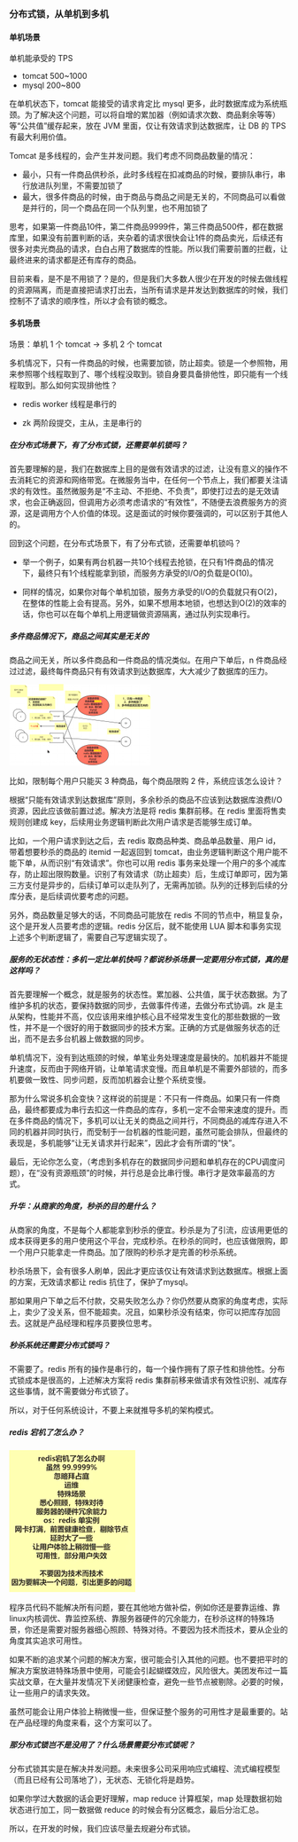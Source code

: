 ### 分布式锁，从单机到多机

#### 单机场景

单机能承受的 TPS

- tomcat 500~1000
- mysql 200~800

在单机状态下，tomcat 能接受的请求肯定比 mysql 更多，此时数据库成为系统瓶颈。为了解决这个问题，可以将自增的累加器（例如请求次数、商品剩余等等）等“公共值”缓存起来，放在 JVM 里面，仅让有效请求到达数据库，让 DB 的 TPS 有最大利用价值。

Tomcat 是多线程的，会产生并发问题。我们考虑不同商品数量的情况：

- 最小，只有一件商品供秒杀，此时多线程在扣减商品的时候，要排队串行，串行放进队列里，不需要加锁了
- 最大，很多件商品的时候，由于商品与商品之间是无关的，不同商品可以看做是并行的，同一个商品在同一个队列里，也不用加锁了

思考，如果第一件商品10件，第二件商品9999件，第三件商品500件，都在数据库里，如果没有前置判断的话，夹杂着的请求很快会让1件的商品卖光，后续还有很多对卖光商品的请求，白白占用了数据库的性能。所以我们需要前置的拦截，让最终进来的请求都是还有库存的商品。

目前来看，是不是不用锁了？是的，但是我们大多数人很少在开发的时候去做线程的资源隔离，而是直接把请求打出去，当所有请求是并发达到数据库的时候，我们控制不了请求的顺序性，所以才会有锁的概念。

#### 多机场景

场景：单机 1 个 tomcat -> 多机 2 个 tomcat

多机情况下，只有一件商品的时候，也需要加锁，防止超卖。锁是一个参照物，用来参照哪个线程取到了、哪个线程没取到。锁自身要具备排他性，即只能有一个线程取到。那么如何实现排他性？

- redis worker 线程是串行的

- zk 两阶段提交，主从，主是串行的

##### 在分布式场景下，有了分布式锁，还需要单机锁吗？

首先要理解的是，我们在数据库上目的是做有效请求的过滤，让没有意义的操作不去消耗它的资源和网络带宽。在微服务当中，在任何一个节点上，我们都要关注请求的有效性。虽然微服务是“不主动、不拒绝、不负责”，即使打过去的是无效请求，也会正确返回，但调用方必须考虑请求的“有效性”，不随便去浪费服务方的资源，这是调用方个人价值的体现。这是面试的时候你要强调的，可以区别于其他人的。

回到这个问题，在分布式场景下，有了分布式锁，还需要单机锁吗？

- 举一个例子，如果有两台机器一共10个线程去抢锁，在只有1件商品的情况下，最终只有1个线程能拿到锁，而服务方承受的I/O的负载是O(10)。

- 同样的情况，如果你对每个单机加锁，服务方承受的I/O的负载就只有O(2)，在整体的性能上会有提高。另外，如果不想用本地锁，也想达到O(2)的效率的话，你也可以在每个单机上用逻辑做资源隔离，通过队列实现串行。

##### 多件商品情况下，商品之间其实是无关的

商品之间无关，所以多件商品和一件商品的情况类似。在用户下单后，n 件商品经过过滤，最终每件商品只有有效请求到达数据库，大大减少了数据库的压力。

<img src="../../images/image-20210102204447018.png" alt="image-20210102204447018" style="zoom:25%;" />

比如，限制每个用户只能买 3 种商品，每个商品限购 2 件，系统应该怎么设计？

根据“只能有效请求到达数据库”原则，多余秒杀的商品不应该到达数据库浪费I/O资源，因此应该做前置过滤。解决方法是将 redis 集群前移。在 redis 里面将售卖规则创建成 key，后续用业务逻辑判断此次用户请求是否能够生成订单。

比如，一个用户请求到达之后，去 redis 取商品种类、商品单品数量、用户 id，带着想要秒杀的商品的 itemid 一起返回到 tomcat，由业务逻辑判断这个用户能不能下单，从而识别“有效请求”。你也可以用 redis 事务来处理一个用户的多个减库存，防止超出限购数量。识别了有效请求（防止超卖）后，生成订单即可，因为第三方支付是异步的，后续订单可以走队列了，无需再加锁。队列的迁移到后续的分库分表，是后续调优要考虑的问题。

另外，商品数量足够大的话，不同商品可能放在 redis 不同的节点中，稍显复杂，这个是开发人员要考虑的逻辑。redis 分区后，就不能使用 LUA 脚本和事务实现上述多个判断逻辑了，需要自己写逻辑实现了。

##### 服务的无状态性：多机一定比单机快吗？都说秒杀场景一定要用分布式锁，真的是这样吗？

首先要理解一个概念，就是服务的状态性。累加器、公共值，属于状态数据。为了维护多机的状态，要保持数据的同步，去做事件传递，去做分布式协调。zk 是主从架构，性能并不高，仅应该用来维护核心且不经常发生变化的那些数据的一致性，并不是一个很好的用于数据同步的技术方案。正确的方式是做服务状态的迁出，而不是去多台机器上做数据的同步。

单机情况下，没有到达瓶颈的时候，单笔业务处理速度是最快的。加机器并不能提升速度，反而由于网络开销，让单笔请求变慢。而且单机是不需要外部锁的，而多机要做一致性、同步问题，反而加机器会让整个系统变慢。

那为什么常说多机会变快？这样说的前提是：不只有一件商品。如果只有一件商品，最终都要成为串行去扣这一件商品的库存，多机一定不会带来速度的提升。而在多件商品的情况下，多机可以让无关的商品之间并行，不同商品的减库存进入不同的机器并同时执行，而受制于一台机器的性能问题，虽然可能会排队，但最终的表现是，多机能够“让无关请求并行起来”，因此才会有所谓的“快”。

最后，无论你怎么变，（考虑到多机存在的数据同步问题和单机存在的CPU调度问题），在“没有资源瓶颈”的时候，并行总是会比串行慢。串行才是效率最高的方式。

##### 升华：从商家的角度，秒杀的目的是什么？

从商家的角度，不是每个人都能拿到秒杀的便宜。秒杀是为了引流，应该用更低的成本获得更多的用户使用这个平台，完成秒杀。在秒杀的同时，也应该做限购，即一个用户只能拿走一件商品。加了限购的秒杀才是完善的秒杀系统。

秒杀场景下，会有很多人刷单，因此才更应该仅让有效请求到达数据库。根据上面的方案，无效请求都让 redis 抗住了，保护了mysql。

那如果用户下单之后不付款，交易失败怎么办？你仍然要从商家的角度考虑，实际上，卖少了没关系，但不能超卖。况且，如果秒杀没有结束，你可以把库存加回去。这就是产品经理和程序员要换位思考。

##### 秒杀系统还需要分布式锁吗？

不需要了。redis 所有的操作是串行的，每一个操作拥有了原子性和排他性。分布式锁成本是很高的，上述解决方案将 redis 集群前移来做请求有效性识别、减库存这些事情，就不需要做分布式锁了。

所以，对于任何系统设计，不要上来就推导多机的架构模式。

##### redis 宕机了怎么办？

<img src="../../images/image-20210102214355185.png" alt="image-20210102214355185" style="zoom:25%;" />

程序员代码不能解决所有问题，要在其他地方做补偿，例如你还是要靠运维、靠linux内核调优、靠监控系统、靠服务器硬件的冗余能力，在秒杀这样的特殊场景，你还是需要对服务器细心照顾、特殊对待。不要因为技术而技术，要从企业的角度其实追求可用性。

如果不断的追求某个问题的解决方案，很可能会引入其他的问题。也不要把平时的解决方案放进特殊场景中使用，可能会引起蝴蝶效应，风险很大。美团发布过一篇实战文章，在大量并发情况下关闭健康检查，避免一些节点被剔除。必要的时候，让一些用户的请求失效。

虽然可能会让用户体验上稍微慢一些，但保证整个服务的可用性才是最重要的。站在产品经理的角度来看，这个方案可以了。

##### 那分布式锁岂不是没用了？什么场景需要分布式锁呢？

分布式锁其实是在解决并发问题。未来很多公司采用响应式编程、流式编程模型（而且已经有公司落地了），无状态、无锁化将是趋势。

如果你学过大数据的话会更好理解，map reduce 计算框架，map 处理数据初始状态进行加工，同一数据做 reduce 的时候会有分区概念，最后分治汇总。

所以，在开发的时候，我们应该尽量去规避分布式锁。